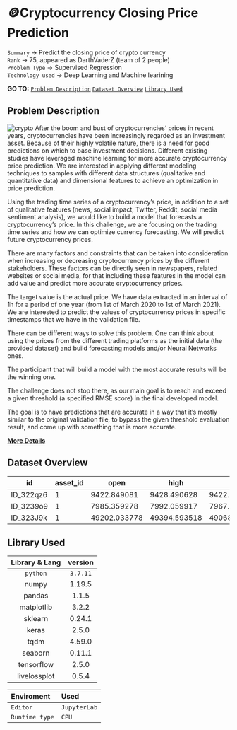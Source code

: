 # 🪙Cryptocurrency Closing Price Prediction 
`Summary` → Predict the closing price of crypto currency </br>
`Rank` → 75, appeared as DarthVaderZ (team of 2 people)</br>
`Problem Type` → Supervised Regression </br>
`Technology used` → Deep Learning and Machine learining

__GO TO:__ [`Problem Description`](#ProblemDescription) [`Dataset Overview`](#Dataset-overview)
[`Library Used`](#Library-used) 

## Problem Description
![crypto](https://images.unsplash.com/photo-1629339942248-45d4b10c8c2f?ixid=MnwxMjA3fDB8MHxwaG90by1wYWdlfHx8fGVufDB8fHx8&ixlib=rb-1.2.1&auto=format&fit=crop&w=1172&q=80)
After the boom and bust of cryptocurrencies’ prices in recent years, cryptocurrencies have been increasingly regarded as an investment asset. Because of their highly volatile nature, there is a need for good predictions on which to base investment decisions. Different existing studies have leveraged machine learning for more accurate cryptocurrency price prediction. We are interested in applying different modeling techniques to samples with different data structures (qualitative and quantitative data) and dimensional features to achieve an optimization in price prediction.

Using the trading time series of a cryptocurrency’s price, in addition to a set of qualitative features (news, social impact, Twitter, Reddit, social media sentiment analysis), we would like to build a model that forecasts a cryptocurrency’s price. In this challenge, we are focusing on the trading time series and how we can optimize currency forecasting. We will predict future cryptocurrency prices.

There are many factors and constraints that can be taken into consideration when increasing or decreasing cryptocurrency prices by the different stakeholders. These factors can be directly seen in newspapers, related websites or social media, for that including these features in the model can add value and predict more accurate cryptocurrency prices.

The target value is the actual price. We have data extracted in an interval of 1h for a period of one year (from 1st of March 2020 to 1st of March 2021). We are interested to predict the values of cryptocurrency prices in specific timestamps that we have in the validation file.

There can be different ways to solve this problem. One can think about using the prices from the different trading platforms as the initial data (the provided dataset) and build forecasting models and/or Neural Networks ones.

The participant that will build a model with the most accurate results will be the winning one.

The challenge does not stop there, as our main goal is to reach and exceed a given threshold (a specified RMSE score) in the final developed model.

The goal is to have predictions that are accurate in a way that it’s mostly similar to the original validation file, to bypass the given threshold evaluation result, and come up with something that is more accurate.

**[More Details](https://zindi.africa/competitions/cryptocurrency-closing-price-prediction)**

## Dataset Overview
| id        | asset_id | open         | high         | low          | volume       | market_cap      | url_shares | unique_url_shares | reddit_posts | reddit_posts_score | reddit_comments | reddit_comments_score | tweets | tweet_spam | tweet_followers | tweet_quotes | tweet_retweets | tweet_replies | tweet_favorites | tweet_sentiment1 | tweet_sentiment2 | tweet_sentiment3 | tweet_sentiment4 | tweet_sentiment5 | tweet_sentiment_impact1 | tweet_sentiment_impact2 | tweet_sentiment_impact3 | tweet_sentiment_impact4 | tweet_sentiment_impact5 | social_score | average_sentiment | news | price_score | social_impact_score | correlation_rank | galaxy_score | volatility | market_cap_rank | percent_change_24h_rank | volume_24h_rank | social_volume_24h_rank | social_score_24h_rank | medium | youtube | social_volume | percent_change_24h  | market_cap_global | close        |
|-----------|----------|--------------|--------------|--------------|--------------|-----------------|------------|-------------------|--------------|--------------------|-----------------|-----------------------|--------|------------|-----------------|--------------|----------------|---------------|-----------------|------------------|------------------|------------------|------------------|------------------|-------------------------|-------------------------|-------------------------|-------------------------|-------------------------|--------------|-------------------|------|-------------|---------------------|------------------|--------------|------------|-----------------|-------------------------|-----------------|------------------------|-----------------------|--------|---------|---------------|---------------------|-------------------|--------------|
| ID_322qz6 | 1        | 9422.849081  | 9428.490628  | 9422.849081  | 713198620.0  | 173763453624.0  | 1689.0     | 817.0             | 55.0         | 105.0              | 61.0            | 271.0                 | 3420.0 | 1671.0     | 11675867.0      | 39.0         | 1343.0         | 448.0         | 2237.0          | 124.0            | 330.0            | 331.0            | 2515.0           | 120.0            | 506133.0                | 1326610.0               | 1159677.0               | 8406185.0               | 281329.0                | 11681999.0   | 3.6               | 69.0 | 2.7         | 3.6                 | 3.3              | 66.0         | 0.0071176  | 1.0             | 606.0                   | 2.0             | 1.0                    | 1.0                   | 2.0    | 5.0     | 4422          | 1.4345161346109587  | 281806567507.0    | 9428.279323  |
| ID_3239o9 | 1        | 7985.359278  | 7992.059917  | 7967.567267  | 400475518.0  | 142694202230.96 | 920.0      | 544.0             | 20.0         | 531.0              | 103.0           | 533.0                 | 1491.0 | 242.0      | 5917814.0       | 195.0        | 1070.0         | 671.0         | 3888.0          | 1.0              | 52.0             | 315.0            | 1100.0           | 23.0             | 1320.0                  | 381117.0                | 1706376.0               | 3754815.0               | 80010.0                 | 5924770.0    | 3.7               | 1.0  | 2.0         | 2.0                 | 1.0              | 43.5         | 0.00941863 | 1.0             |                         |                 |                        |                       |        |         | 2159          | -2.4595073021531104 | 212689713284.66   | 7967.567267  |
| ID_323J9k | 1        | 49202.033778 | 49394.593518 | 49068.057046 | 3017728869.0 | 916697653223.0  | 1446.0     | 975.0             | 72.0         | 1152.0             | 187.0           | 905.0                 | 9346.0 | 4013.0     | 47778746.0      | 104.0        | 2014.0         | 1099.0        | 11476.0         | 331.0            | 923.0            | 864.0            | 6786.0           | 442.0            | 9848462.0               | 5178557.0               | 2145663.0               | 25510267.0              | 5110490.0               | 47796942.0   | 3.7               | 22.0 | 3.1         | 3.0                 | 3.3              | 65.5         | 0.01353005 | 1.0             | 692.0                   | 3.0             | 1.0                    | 1.0                   |        |         | 10602         | 4.942447794031182   | 1530711784042.0   | 49120.738484 |

## Library Used
|Library & Lang|version|
|:-:|:-:|
| `python` | `3.7.11` | 
|numpy|1.19.5|
|pandas|1.1.5|
|matplotlib|3.2.2|
|sklearn|0.24.1|
|keras|2.5.0|
|tqdm|4.59.0|
|seaborn|0.11.1|
|tensorflow|2.5.0|
|livelossplot|0.5.4|

| Enviroment | Used|
| :-------- | :------- |
| `Editor`  |`JupyterLab`| 
| `Runtime type` | `CPU`|
